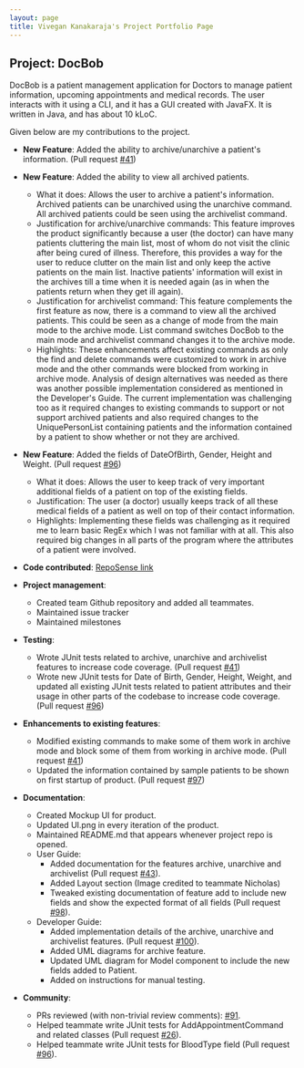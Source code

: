 ```yaml
---
layout: page
title: Vivegan Kanakaraja's Project Portfolio Page
---
```


## Project: DocBob

DocBob is a patient management application for Doctors to manage patient information, upcoming appointments and medical records. The user interacts with it using a CLI, and it has a GUI created with JavaFX. It is written in Java, and has about 10 kLoC.

Given below are my contributions to the project.

* **New Feature**: Added the ability to archive/unarchive a patient's information. (Pull request [\#41](https://github.com/AY2021S2-CS2103T-W12-1/tp/pull/41))
* **New Feature**: Added the ability to view all archived patients.
  * What it does: Allows the user to archive a patient's information. Archived patients can be unarchived using the unarchive command. All archived patients could be seen using the archivelist command.
  * Justification for archive/unarchive commands: This feature improves the product significantly because a user (the doctor) can have many patients cluttering the main list, most of whom do not visit the clinic after being cured of illness. Therefore, this provides a way for the user to reduce clutter on the main list and only keep the active patients on the main list. Inactive patients' information will exist in the archives till a time when it is needed again (as in when the patients return when they get ill again).
  * Justification for archivelist command: This feature complements the first feature as now, there is a command to view all the archived patients. This could be seen as a change of mode from the main mode to the archive mode. List command switches DocBob to the main mode and archivelist command changes it to the archive mode.
  * Highlights: These enhancements affect existing commands as only the find and delete commands were customized to work in archive mode and the other commands were blocked from working in archive mode. Analysis of design alternatives was needed as there was another possible implementation considered as mentioned in the Developer's Guide. The current implementation was challenging too as it required changes to existing commands to support or not support archived patients and also required changes to the UniquePersonList containing patients and the information contained by a patient to show whether or not they are archived.

* **New Feature**: Added the fields of DateOfBirth, Gender, Height and Weight. (Pull request [\#96](https://github.com/AY2021S2-CS2103T-W12-1/tp/pull/96))
  * What it does: Allows the user to keep track of very important additional fields of a patient on top of the existing fields.
  * Justification: The user (a doctor) usually keeps track of all these medical fields of a patient as well on top of their contact information.
  * Highlights: Implementing these fields was challenging as it required me to learn basic RegEx which I was not familiar with at all. This also required big changes in all parts of the program where the attributes of a patient were involved.

* **Code contributed**: [RepoSense link](https://nus-cs2103-ay2021s2.github.io/tp-dashboard/?search=&sort=groupTitle&sortWithin=title&timeframe=commit&mergegroup=&groupSelect=groupByRepos&breakdown=true&checkedFileTypes=docs~functional-code~test-code~other&since=&tabOpen=true&tabType=authorship&tabAuthor=vivegank&tabRepo=AY2021S2-CS2103T-W12-1%2Ftp%5Bmaster%5D&authorshipIsMergeGroup=false&authorshipFileTypes=docs~functional-code~test-code~other&authorshipIsBinaryFileTypeChecked=false)

* **Project management**:
  * Created team Github repository and added all teammates.
  * Maintained issue tracker
  * Maintained milestones

* **Testing**:
  * Wrote JUnit tests related to archive, unarchive and archivelist features to increase code coverage. (Pull request [\#41](https://github.com/AY2021S2-CS2103T-W12-1/tp/pull/41))
  * Wrote new JUnit tests for Date of Birth, Gender, Height, Weight, and updated all existing JUnit tests related to patient attributes and their usage in other parts of the codebase to increase code coverage.(Pull request [\#96](https://github.com/AY2021S2-CS2103T-W12-1/tp/pull/96))

* **Enhancements to existing features**:
  * Modified existing commands to make some of them work in archive mode and block some of them from working in archive mode. (Pull request [\#41](https://github.com/AY2021S2-CS2103T-W12-1/tp/pull/41))
  * Updated the information contained by sample patients to be shown on first startup of product. (Pull request [\#97](https://github.com/AY2021S2-CS2103T-W12-1/tp/pull/97))

* **Documentation**:
  * Created Mockup UI for product.
  * Updated UI.png in every iteration of the product.
  * Maintained README.md that appears whenever project repo is opened.
  * User Guide:
    * Added documentation for the features archive, unarchive and archivelist (Pull request [\#43](https://github.com/AY2021S2-CS2103T-W12-1/tp/pull/43)).
    * Added Layout section (Image credited to teammate Nicholas)
    * Tweaked existing documentation of feature add to include new fields and show the expected format of all fields (Pull request [\#98](https://github.com/AY2021S2-CS2103T-W12-1/tp/pull/98)).
  * Developer Guide:
    * Added implementation details of the archive, unarchive and archivelist features. (Pull request [\#100](https://github.com/AY2021S2-CS2103T-W12-1/tp/pull/100)).
    * Added UML diagrams for archive feature.
    * Updated UML diagram for Model component to include the new fields added to Patient.
    * Added on instructions for manual testing.

* **Community**:
  * PRs reviewed (with non-trivial review comments): [\#91](https://github.com/AY2021S2-CS2103T-W12-1/tp/pull/91).
  * Helped teammate write JUnit tests for AddAppointmentCommand and related classes (Pull request [\#26](https://github.com/AY2021S2-CS2103T-W12-1/tp/pull/26)).
  * Helped teammate write JUnit tests for BloodType field (Pull request [\#96](https://github.com/AY2021S2-CS2103T-W12-1/tp/pull/96)).
